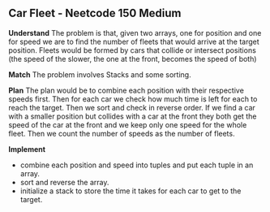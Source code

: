 ## Car Fleet - Neetcode 150 Medium
**Understand**
The problem is that, given two arrays, one for position and one for speed we are to find the number of fleets that would arrive at the target position. Fleets would be formed by cars that collide or intersect positions (the speed of the slower, the one at the front, becomes the speed of both)

**Match**
The problem involves Stacks and some sorting.

**Plan**
The plan would be to combine each position with their respective speeds first.
Then for each car we check how much time is left for each to reach the target. Then we sort and check in reverse order. If we find a car with a smaller position but collides with a car at the front they both get the speed of the car at the front and we keep only one speed for the whole fleet. Then we count the number of speeds as the number of fleets. 

**Implement**
- combine each position and speed into tuples and put each tuple in an array.
- sort and reverse the array.
- initialize a stack to store the time it takes for each car to get to the target.